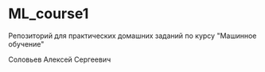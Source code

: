 # ML_course1

Репозиторий для практических домашних заданий по курсу "Машинное обучение"

Соловьев Алексей Сергеевич
